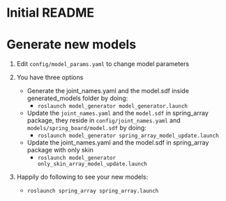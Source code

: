 # Initial README

# Generate new models

1. Edit ```config/model_params.yaml``` to change model parameters

2. You have three options
	- Generate the joint_names.yaml and the model.sdf inside generated_models folder by doing:
		- ```roslaunch model_generator model_generator.launch```
	- Update the ```joint_names.yaml``` and the ```model.sdf``` in spring_array package, they reside in ```config/joint_names.yaml``` and ```models/spring_board/model.sdf``` by doing:
		- ```roslaunch model_generator spring_array_model_update.launch```
	- Update the joint_names.yaml and the model.sdf in spring_array package with only skin
		- ```roslaunch model_generator only_skin_array_model_update.launch```

3. Happily do following to see your new models:
	- ```roslaunch spring_array spring_array.launch```
